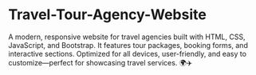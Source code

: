 # Travel-Tour-Agency-Website
A modern, responsive website for travel agencies built with HTML, CSS, JavaScript, and Bootstrap. It features tour packages, booking forms, and interactive sections. Optimized for all devices, user-friendly, and easy to customize—perfect for showcasing travel services. 🌍✈️
